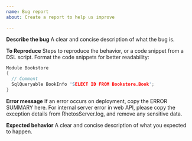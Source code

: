```yaml
---
name: Bug report
about: Create a report to help us improve

---
```


**Describe the bug**
A clear and concise description of what the bug is.

**To Reproduce**
Steps to reproduce the behavior, or a code snippet from a DSL script.
Format the code snippets for better readability:

```c
Module Bookstore
{
  // Comment
  SqlQueryable BookInfo 'SELECT ID FROM Bookstore.Book';
}
```

**Error message**
If an error occurs on deployment, copy the ERROR SUMMARY here.
For internal server error in web API, please copy the exception details from RhetosServer.log, and remove any sensitive data.

**Expected behavior**
A clear and concise description of what you expected to happen.
